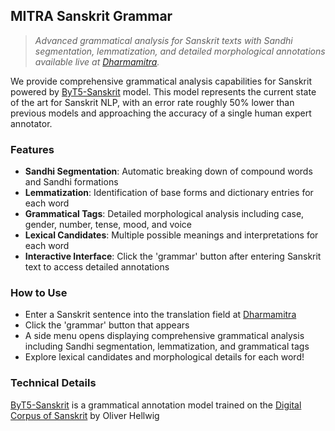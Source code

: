## MITRA Sanskrit Grammar

> *Advanced grammatical analysis for Sanskrit texts with Sandhi segmentation, lemmatization, and detailed morphological annotations available live at [Dharmamitra](https://dharmamitra.org).*

We provide comprehensive grammatical analysis capabilities for Sanskrit powered by [ByT5-Sanskrit](https://dharmamitra.github.io/dharmamitra-guides/mitra_models/#byt5-sanskrit) model. This model represents the current state of the art for Sanskrit NLP, with an error rate roughly 50% lower than previous models and approaching the accuracy of a single human expert annotator.

### Features
- **Sandhi Segmentation**: Automatic breaking down of compound words and Sandhi formations
- **Lemmatization**: Identification of base forms and dictionary entries for each word
- **Grammatical Tags**: Detailed morphological analysis including case, gender, number, tense, mood, and voice
- **Lexical Candidates**: Multiple possible meanings and interpretations for each word
- **Interactive Interface**: Click the 'grammar' button after entering Sanskrit text to access detailed annotations

### How to Use
- Enter a Sanskrit sentence into the translation field at [Dharmamitra](https://dharmamitra.org)
- Click the 'grammar' button that appears
- A side menu opens displaying comprehensive grammatical analysis including Sandhi segmentation, lemmatization, and grammatical tags
- Explore lexical candidates and morphological details for each word!

### Technical Details
[ByT5-Sanskrit](https://dharmamitra.github.io/dharmamitra-guides/mitra_models/#byt5-sanskrit) is a grammatical annotation model trained on the [Digital Corpus of Sanskrit](http://www.sanskrit-linguistics.org/) by Oliver Hellwig 